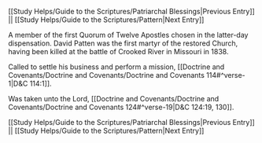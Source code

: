 [[Study Helps/Guide to the Scriptures/Patriarchal Blessings|Previous Entry]]  ||  [[Study Helps/Guide to the Scriptures/Pattern|Next Entry]]

 A member of the first Quorum of Twelve Apostles chosen in the latter-day dispensation. David Patten was the first martyr of the restored Church, having been killed at the battle of Crooked River in Missouri in 1838.

 Called to settle his business and perform a mission, [[Doctrine and Covenants/Doctrine and Covenants/Doctrine and Covenants 114#^verse-1|D&C 114:1]].

 Was taken unto the Lord, [[Doctrine and Covenants/Doctrine and Covenants/Doctrine and Covenants 124#^verse-19|D&C 124:19, 130]].

[[Study Helps/Guide to the Scriptures/Patriarchal Blessings|Previous Entry]]  ||  [[Study Helps/Guide to the Scriptures/Pattern|Next Entry]]